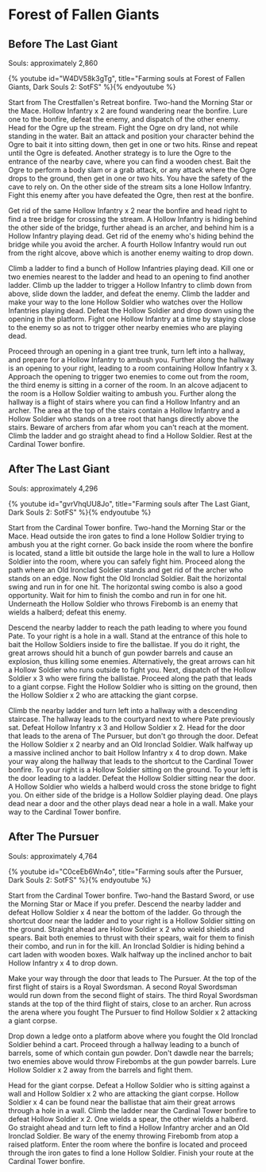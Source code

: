 # Forest of Fallen Giants

## Before The Last Giant

Souls: approximately 2,860

{% youtube id="W4DV58k3gTg", title="Farming souls at Forest of Fallen Giants, Dark Souls 2: SotFS" %}{% endyoutube %}

Start from The Crestfallen's Retreat bonfire. Two-hand the Morning Star or the
Mace. Hollow Infantry x 2 are found wandering near the bonfire. Lure one to the
bonfire, defeat the enemy, and dispatch of the other enemy. Head for the Ogre up
the stream. Fight the Ogre on dry land, not while standing in the water. Bait an
attack and position your character behind the Ogre to bait it into sitting down,
then get in one or two hits. Rinse and repeat until the Ogre is defeated.
Another strategy is to lure the Ogre to the entrance of the nearby cave, where
you can find a wooden chest. Bait the Ogre to perform a body slam or a grab
attack, or any attack where the Ogre drops to the ground, then get in one or two
hits. You have the safety of the cave to rely on. On the other side of the
stream sits a lone Hollow Infantry. Fight this enemy after you have defeated the
Ogre, then rest at the bonfire.

Get rid of the same Hollow Infantry x 2 near the bonfire and head right to find
a tree bridge for crossing the stream. A Hollow Infantry is hiding behind the
other side of the bridge, further ahead is an archer, and behind him is a Hollow
Infantry playing dead. Get rid of the enemy who's hiding behind the bridge while
you avoid the archer. A fourth Hollow Infantry would run out from the right
alcove, above which is another enemy waiting to drop down.

Climb a ladder to find a bunch of Hollow Infantries playing dead. Kill one or
two enemies nearest to the ladder and head to an opening to find another ladder.
Climb up the ladder to trigger a Hollow Infantry to climb down from above, slide
down the ladder, and defeat the enemy. Climb the ladder and make your way to the
lone Hollow Soldier who watches over the Hollow Infantries playing dead. Defeat
the Hollow Soldier and drop down using the opening in the platform. Fight one
Hollow Infantry at a time by staying close to the enemy so as not to trigger
other nearby enemies who are playing dead.

Proceed through an opening in a giant tree trunk, turn left into a hallway, and
prepare for a Hollow Infantry to ambush you. Further along the hallway is an
opening to your right, leading to a room containing Hollow Infantry x 3.
Approach the opening to trigger two enemies to come out from the room, the third
enemy is sitting in a corner of the room. In an alcove adjacent to the room is a
Hollow Soldier waiting to ambush you. Further along the hallway is a flight of
stairs where you can find a Hollow Infantry and an archer. The area at the top
of the stairs contain a Hollow Infantry and a Hollow Soldier who stands on a
tree root that hangs directly above the stairs. Beware of archers from afar whom
you can't reach at the moment. Climb the ladder and go straight ahead to find a
Hollow Soldier. Rest at the Cardinal Tower bonfire.

## After The Last Giant

Souls: approximately 4,296

{% youtube id="gvrVhqUU8Jo", title="Farming souls after The Last Giant, Dark Souls 2: SotFS" %}{% endyoutube %}

Start from the Cardinal Tower bonfire. Two-hand the Morning Star or the Mace.
Head outside the iron gates to find a lone Hollow Soldier trying to ambush you
at the right corner. Go back inside the room where the bonfire is located, stand
a little bit outside the large hole in the wall to lure a Hollow Soldier into
the room, where you can safely fight him. Proceed along the path where an Old
Ironclad Soldier stands and get rid of the archer who stands on an edge. Now
fight the Old Ironclad Soldier. Bait the horizontal swing and run in for one
hit. The horizontal swing combo is also a good opportunity. Wait for him to
finish the combo and run in for one hit. Underneath the Hollow Soldier who
throws Firebomb is an enemy that wields a halberd; defeat this enemy.

Descend the nearby ladder to reach the path leading to where you found Pate. To
your right is a hole in a wall. Stand at the entrance of this hole to bait the
Hollow Soldiers inside to fire the ballistae. If you do it right, the great
arrows should hit a bunch of gun powder barrels and cause an explosion, thus
killing some enemies. Alternatively, the great arrows can hit a Hollow Soldier
who runs outside to fight you. Next, dispatch of the Hollow Soldier x 3 who were
firing the ballistae. Proceed along the path that leads to a giant corpse. Fight
the Hollow Soldier who is sitting on the ground, then the Hollow Soldier x 2 who
are attacking the giant corpse.

Climb the nearby ladder and turn left into a hallway with a descending
staircase. The hallway leads to the courtyard next to where Pate previously sat.
Defeat Hollow Infantry x 3 and Hollow Soldier x 2. Head for the door that leads
to the arena of The Pursuer, but don't go through the door. Defeat the Hollow
Soldier x 2 nearby and an Old Ironclad Soldier. Walk halfway up a massive
inclined anchor to bait Hollow Infantry x 4 to drop down. Make your way along
the hallway that leads to the shortcut to the Cardinal Tower bonfire. To your
right is a Hollow Soldier sitting on the ground. To your left is the door
leading to a ladder. Defeat the Hollow Soldier sitting near the door. A Hollow
Soldier who wields a halberd would cross the stone bridge to fight you. On
either side of the bridge is a Hollow Soldier playing dead. One plays dead near
a door and the other plays dead near a hole in a wall. Make your way to the
Cardinal Tower bonfire.

## After The Pursuer

Souls: approximately 4,764

{% youtube id="C0ceEb6Wn4o", title="Farming souls after the Pursuer, Dark Souls 2: SotFS" %}{% endyoutube %}

Start from the Cardinal Tower bonfire. Two-hand the Bastard Sword, or use the
Morning Star or Mace if you prefer. Descend the nearby ladder and defeat Hollow
Soldier x 4 near the bottom of the ladder. Go through the shortcut door near the
ladder and to your right is a Hollow Soldier sitting on the ground. Straight
ahead are Hollow Soldier x 2 who wield shields and spears. Bait both enemies to
thrust with their spears, wait for them to finish their combo, and run in for
the kill. An Ironclad Soldier is hiding behind a cart laden with wooden boxes.
Walk halfway up the inclined anchor to bait Hollow Infantry x 4 to drop down.

Make your way through the door that leads to The Pursuer. At the top of the
first flight of stairs is a Royal Swordsman. A second Royal Swordsman would run
down from the second flight of stairs. The third Royal Swordsman stands at the
top of the third flight of stairs, close to an archer. Run across the arena
where you fought The Pursuer to find Hollow Soldier x 2 attacking a giant
corpse.

Drop down a ledge onto a platform above where you fought the Old Ironclad
Soldier behind a cart. Proceed through a hallway leading to a bunch of barrels,
some of which contain gun powder. Don't dawdle near the barrels; two enemies
above would throw Firebombs at the gun powder barrels. Lure Hollow Soldier x 2
away from the barrels and fight them.

Head for the giant corpse. Defeat a Hollow Soldier who is sitting against a wall
and Hollow Soldier x 2 who are attacking the giant corpse. Hollow Soldier x 4
can be found near the ballistae that aim their great arrows through a hole in a
wall. Climb the ladder near the Cardinal Tower bonfire to defeat Hollow Soldier
x 2. One wields a spear, the other wields a halberd. Go straight ahead and turn
left to find a Hollow Infantry archer and an Old Ironclad Soldier. Be wary of
the enemy throwing Firebomb from atop a raised platform. Enter the room where
the bonfire is located and proceed through the iron gates to find a lone Hollow
Soldier. Finish your route at the Cardinal Tower bonfire.
